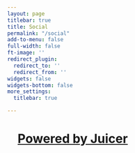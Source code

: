```yaml
---
layout: page
titlebar: true
title: Social
permalink: "/social"
add-to-menu: false
full-width: false
ft-image: ''
redirect_plugin:
  redirect_to: ''
  redirect_from: ''
widgets: false
widgets-bottom: false
more_settings:
  titlebar: true

---
```

<script src="https://assets.juicer.io/embed.js" type="text/javascript"></script>
<ul class="juicer-feed" data-feed-id="lennertderyck" data-gutter="50"><h1 class="referral"><a href="https://www.juicer.io">Powered by Juicer</a></h1></ul>